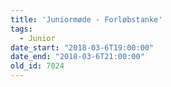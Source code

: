 ```yaml
---
title: 'Juniormøde - Forløbstanke'
tags:
  - Junior
date_start: "2018-03-6T19:00:00"
date_end: "2018-03-6T21:00:00"
old_id: 7024
---
```

